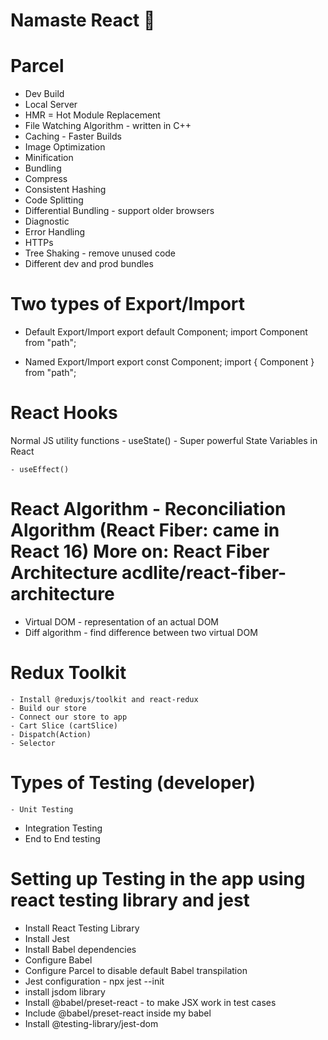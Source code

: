 # Namaste React 🚀

# Parcel

- Dev Build
- Local Server
- HMR = Hot Module Replacement
- File Watching Algorithm - written in C++
- Caching - Faster Builds
- Image Optimization
- Minification
- Bundling
- Compress
- Consistent Hashing
- Code Splitting
- Differential Bundling - support older browsers
- Diagnostic
- Error Handling
- HTTPs
- Tree Shaking - remove unused code
- Different dev and prod bundles

# Two types of Export/Import

- Default Export/Import
  export default Component;
  import Component from "path";

- Named Export/Import
  export const Component;
  import { Component } from "path";

# React Hooks

Normal JS utility functions - useState() - Super powerful State Variables in React

    - useEffect()

# React Algorithm - Reconciliation Algorithm (React Fiber: came in React 16) More on: React Fiber Architecture acdlite/react-fiber-architecture

- Virtual DOM - representation of an actual DOM
- Diff algorithm - find difference between two virtual DOM

# Redux Toolkit

    - Install @reduxjs/toolkit and react-redux
    - Build our store
    - Connect our store to app
    - Cart Slice (cartSlice)
    - Dispatch(Action)
    - Selector

# Types of Testing (developer)

    - Unit Testing

- Integration Testing
- End to End testing

# Setting up Testing in the app using react testing library and jest

- Install React Testing Library
- Install Jest
- Install Babel dependencies
- Configure Babel
- Configure Parcel to disable default Babel transpilation
- Jest configuration - npx jest --init
- install jsdom library
- Install @babel/preset-react - to make JSX work in test cases
- Include @babel/preset-react inside my babel
- Install @testing-library/jest-dom
